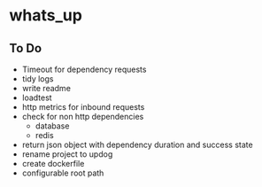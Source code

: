 # whats_up

## To Do

- Timeout for dependency requests
- tidy logs
- write readme
- loadtest
- http metrics for inbound requests
- check for non http dependencies
    - database
    - redis
- return json object with dependency duration and success state
- rename project to updog
- create dockerfile
- configurable root path